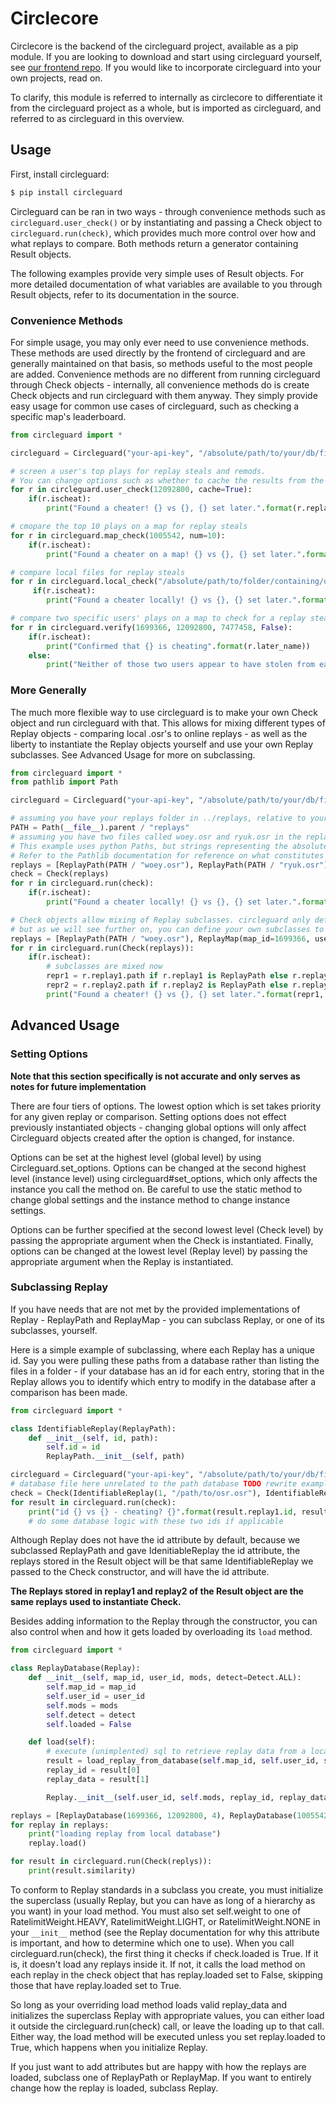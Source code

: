 # Circlecore

Circlecore is the backend of the circleguard project, available as a pip module. If you are looking to download and start using circleguard yourself, see [our frontend repo](https://github.com/circleguard/circleguard). If you would like to incorporate circleguard into your own projects, read on.

To clarify, this module is referred to internally as circlecore to differentiate it from the circleguard project as a whole, but is imported as circleguard, and referred to as circleguard in this overview.

## Usage

First, install circleguard:

```bash
$ pip install circleguard
```

Circleguard can be ran in two ways - through convenience methods such as `circleguard.user_check()` or by instantiating and passing a Check object to `circleguard.run(check)`, which provides much more control over how and what replays to compare. Both methods return a generator containing Result objects.

The following examples provide very simple uses of Result objects. For more detailed documentation of what variables are available to you through Result objects, refer to its documentation in the source.

### Convenience Methods

For simple usage, you may only ever need to use convenience methods. These methods are used directly by the frontend of circleguard and are generally maintained on that basis, so methods useful to the most people are added. Convenience methods are no different from running circleguard through Check objects - internally, all convenience methods do is create Check objects and run circleguard with them anyway. They simply provide easy usage for common use cases of circleguard, such as checking a specific map's leaderboard.


```python
from circleguard import *

circleguard = Circleguard("your-api-key", "/absolute/path/to/your/db/file.db")

# screen a user's top plays for replay steals and remods.
# You can change options such as whether to cache the results from the default for a single method. See Advanced Usage for more on default options.
for r in circleguard.user_check(12092800, cache=True):
    if(r.ischeat):
        print("Found a cheater! {} vs {}, {} set later.".format(r.replay1.username, r.replay2.username, r.later_name))

# cmopare the top 10 plays on a map for replay steals
for r in circleguard.map_check(1005542, num=10):
    if(r.ischeat):
        print("Found a cheater on a map! {} vs {}, {} set later.".format(r.replay1.username, r.replay2.username, r.later_name))

# compare local files for replay steals
for r in circleguard.local_check("/absolute/path/to/folder/containing/osr/files/"):
     if(r.ischeat):
        print("Found a cheater locally! {} vs {}, {} set later.".format(r.replay1.path, r.replay2.path, r.later_name))

# compare two specific users' plays on a map to check for a replay steal
for r in circleguard.verify(1699366, 12092800, 7477458, False):
    if(r.ischeat):
        print("Confirmed that {} is cheating".format(r.later_name))
    else:
        print("Neither of those two users appear to have stolen from each other")
```


### More Generally

The much more flexible way to use circleguard is to make your own Check object and run circleguard with that. This allows for mixing different types of Replay objects - comparing local .osr's to online replays - as well as the liberty to instantiate the Replay objects yourself and use your own Replay subclasses. See Advanced Usage for more on subclassing.

```python
from circleguard import *
from pathlib import Path

circleguard = Circleguard("your-api-key", "/absolute/path/to/your/db/file.db")

# assuming you have your replays folder in ../replays, relative to your script. Adjust as necessary
PATH = Path(__file__).parent / "replays"
# assuming you have two files called woey.osr and ryuk.osr in the replays folder.
# This example uses python Paths, but strings representing the absolute file location will work just fine.
# Refer to the Pathlib documentation for reference on what constitutes a valid Path in string form.
replays = [ReplayPath(PATH / "woey.osr"), ReplayPath(PATH / "ryuk.osr")]
check = Check(replays)
for r in circleguard.run(check):
    if(r.ischeat):
        print("Found a cheater locally! {} vs {}, {} set later.".format(r.replay1.path, r.replay2.path, r.later_name))

# Check objects allow mixing of Replay subclasses. circleguard only defines ReplayPath and ReplayMap,
# but as we will see further on, you can define your own subclasses to suit your needs.
replays = [ReplayPath(PATH / "woey.osr"), ReplayMap(map_id=1699366, user_id=12092800, mods=0)]
for r in circleguard.run(Check(replays)):
    if(r.ischeat):
        # subclasses are mixed now
        repr1 = r.replay1.path if r.replay1 is ReplayPath else r.replay1.username
        repr2 = r.replay2.path if r.replay2 is ReplayPath else r.replay2.username
        print("Found a cheater! {} vs {}, {} set later.".format(repr1, repr2, r.later_name))
```


## Advanced Usage

### Setting Options

**Note that this section specifically is not accurate and only serves as notes for future implementation**

There are four tiers of options. The lowest option which is set takes priority for any given replay or comparison. Setting options does not effect previously instantiated objects - changing global options will only affect Circleguard objects created after the option is changed, for instance.

Options can be set at the highest level (global level) by using Circleguard.set_options. Options can be changed at the second highest level (instance level) using circleguard#set_options, which only affects the instance you call the method on. Be careful to use the static method to change global settings and the instance method to change instance settings.

Options can be further specified at the second lowest level (Check level) by passing the appropriate argument when the Check is instantiated. Finally, options can be changed at the lowest level (Replay level) by passing the appropriate argument when the Replay is instantiated.

### Subclassing Replay

If you have needs that are not met by the provided implementations of Replay - ReplayPath and ReplayMap - you can subclass Replay, or one of its subclasses, yourself.

Here is a simple example of subclassing, where each Replay has a unique id. Say you were pulling these paths from a database rather than listing the files in a folder - if your database has an id for each entry, storing that in the Replay allows you to identify which entry to modify in the database after a comparison has been made.

```python
from circleguard import *

class IdentifiableReplay(ReplayPath):
    def __init__(self, id, path):
        self.id = id
        ReplayPath.__init__(self, path)

circleguard = Circleguard("your-api-key", "/absolute/path/to/your/db/file.db")
# database file here unrelated to the path database TODO rewrite example to make clearer or remove db path as necessary altogether
check = Check(IdentifiableReplay(1, "/path/to/osr.osr"), IdentifiableReplay(2, "/path/to/osr2.osr"))
for result in circleguard.run(check):
    print("id {} vs {} - cheating? {}".format(result.replay1.id, result.replay2.id, result.ischeat))
    # do some database logic with these two ids if applicable
```

Although Replay does not have the id attribute by default, because we subclassed ReplayPath and gave IdenitiableReplay the id attribute, the replays stored in the Result object will be that same IdentifiableReplay we passed to the Check constructor, and will have the id attribute.

**The Replays stored in replay1 and replay2 of the Result object are the same replays used to instantiate Check.**

Besides adding information to the Replay through the constructor, you can also control when and how it gets loaded by overloading its `load` method.

```python
from circleguard import *

class ReplayDatabase(Replay):
    def __init__(self, map_id, user_id, mods, detect=Detect.ALL):
        self.map_id = map_id
        self.user_id = user_id
        self.mods = mods
        self.detect = detect
        self.loaded = False

    def load(self):
        # execute (unimplented) sql to retrieve replay data from a local database. Assume the call returns a tuple (replay_id, replay_data)
        result = load_replay_from_database(self.map_id, self.user_id, self.mods)
        replay_id = result[0]
        replay_data = result[1]

        Replay.__init__(self.user_id, self.mods, replay_id, replay_data, self.detect, loaded=True)

replays = [ReplayDatabase(1699366, 12092800, 4), ReplayDatabase(1005542, 7477458, 16)]
for replay in replays:
    print("loading replay from local database")
    replay.load()

for result in circleguard.run(Check(replys)):
    print(result.similarity)
```

To conform to Replay standards in a subclass you create, you must initialize the superclass (usually Replay, but you can have as long of a hierarchy as you want) in your load method. You must also set self.weight to one of RatelimitWeight.HEAVY, RatelimitWeight.LIGHT, or RatelimitWeight.NONE in your `__init__` method (see the Replay documentation for why this attribute is important, and how to determine which one to use). When you call circleguard.run(check), the first thing it checks if check.loaded is True. If it is, it doesn't load any replays inside it. If not, it calls the load method on each replay in the check object that has replay.loaded set to False, skipping those that have replay.loaded set to True.

So long as your overriding load method loads valid replay_data and initializes the superclass Replay with appropriate values, you can either load it outside the circleguard.run(check) call, or leave the loading up to that call. Either way, the load method will be executed unless you set replay.loaded to True, which happens when you initialize Replay.

If you just want to add attributes but are happy with how the replays are loaded, subclass one of ReplayPath or ReplayMap. If you want to entirely change how the replay is loaded, subclass Replay.

